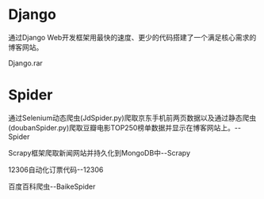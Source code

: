 # Django

通过Django Web开发框架用最快的速度、更少的代码搭建了一个满足核心需求的博客网站。

Django.rar

# Spider

通过Selenium动态爬虫(JdSpider.py)爬取京东手机前两页数据以及通过静态爬虫(doubanSpider.py)爬取豆瓣电影TOP250榜单数据并显示在博客网站上。--Spider

Scrapy框架爬取新闻网站并持久化到MongoDB中--Scrapy

12306自动化订票代码--12306

百度百科爬虫--BaikeSpider